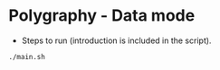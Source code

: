 # Polygraphy - Data mode

+ Steps to run (introduction is included in the script).

```bash
./main.sh
```
